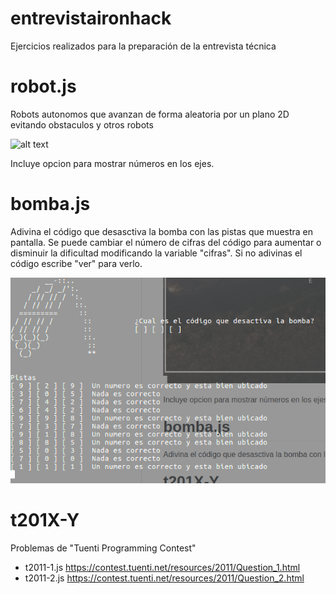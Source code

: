 # entrevistaironhack
Ejercicios realizados para la preparación de la entrevista técnica

# robot.js
Robots autonomos que avanzan de forma aleatoria por un plano 2D evitando obstaculos y otros robots

![alt text](https://raw.githubusercontent.com/MarcosPer/entrevistaironhack/master/robot_preview.gif)

Incluye opcion para mostrar números en los ejes.

# bomba.js
Adivina el código que desasctiva la bomba con las pistas que muestra en pantalla. Se puede cambiar el número de cifras del código para aumentar o disminuir la dificultad modificando la variable "cifras". Si no adivinas el código escribe "ver" para verlo.

![alt text](https://raw.githubusercontent.com/MarcosPer/entrevistaironhack/master/bomba.png)

# t201X-Y
Problemas de "Tuenti Programming Contest"
* t2011-1.js https://contest.tuenti.net/resources/2011/Question_1.html
* t2011-2.js https://contest.tuenti.net/resources/2011/Question_2.html
